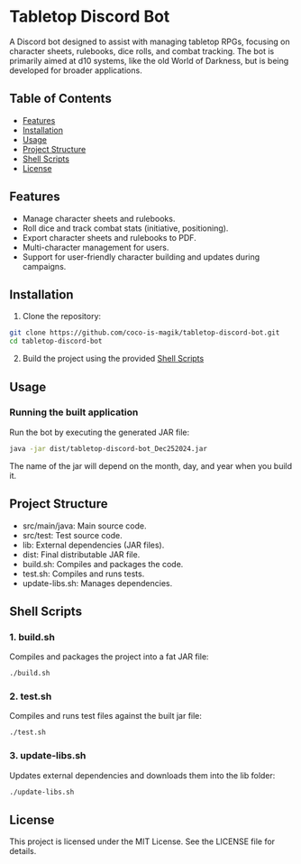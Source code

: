 # Tabletop Discord Bot

A Discord bot designed to assist with managing tabletop RPGs, focusing on character sheets, rulebooks, dice rolls, and combat tracking. The bot is primarily aimed at d10 systems, like the old World of Darkness, but is being developed for broader applications.

## Table of Contents
- [Features](#features)
- [Installation](#installation)
- [Usage](#usage)
- [Project Structure](#project-structure)
- [Shell Scripts](#shell-scripts)
- [License](#license)

## Features
- Manage character sheets and rulebooks.
- Roll dice and track combat stats (initiative, positioning).
- Export character sheets and rulebooks to PDF.
- Multi-character management for users.
- Support for user-friendly character building and updates during campaigns.

## Installation
1. Clone the repository:
```bash
git clone https://github.com/coco-is-magik/tabletop-discord-bot.git
cd tabletop-discord-bot
```

2. Build the project using the provided [Shell Scripts](#shell-scripts)
## Usage
### Running the built application
Run the bot by executing the generated JAR file:
```bash
java -jar dist/tabletop-discord-bot_Dec252024.jar
```
The name of the jar will depend on the month, day, and year when you build it.
## Project Structure
- src/main/java: Main source code.
- src/test: Test source code.
- lib: External dependencies (JAR files).
- dist: Final distributable JAR file.
- build.sh: Compiles and packages the code.
- test.sh: Compiles and runs tests.
- update-libs.sh: Manages dependencies.
## Shell Scripts
### 1. build.sh
Compiles and packages the project into a fat JAR file:
```bash
./build.sh
```
### 2. test.sh
Compiles and runs test files against the built jar file:
```bash
./test.sh
```
### 3. update-libs.sh
Updates external dependencies and downloads them into the lib folder:
```bash
./update-libs.sh
```
## License
This project is licensed under the MIT License. See the LICENSE file for details.
